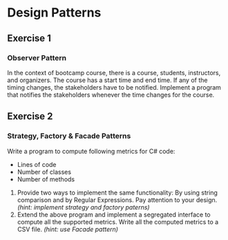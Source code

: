 # Design Patterns

## Exercise 1
### Observer Pattern

In the context of bootcamp course, there is a course, students, instructors, and organizers. The course has a start time and end time. If any of the timing changes, the stakeholders have to be notified. Implement a program that notifies the stakeholders whenever the time changes for the course.

## Exercise 2
### Strategy, Factory & Facade Patterns

Write a program to compute following metrics for C# code: 
* Lines of code
* Number of classes
* Number of methods 

1. Provide two ways to implement the same functionality: By using string comparison and by Regular Expressions. Pay attention to your design. *(hint: implement strategy and factory paterns)*
2. Extend the above program and implement a segregated interface to compute all the supported metrics. Write all the computed metrics to a CSV file. *(hint: use Facade pattern)*
